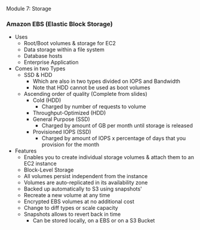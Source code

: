 Module 7: Storage

### Amazon EBS (Elastic Block Storage)

- Uses
	- Root/Boot volumes & storage for EC2
	- Data storage within a file system
	- Database hosts
	- Enterprise Application
- Comes in two Types
	- SSD & HDD
		- Which are also in two types divided on IOPS and Bandwidth
		- Note that HDD cannot be used as boot volumes
	- Ascending order of quality (Complete from slides)
		- Cold (HDD)
			- Charged by number of requests to volume
		- Throughput-Optimized (HDD)
		- General Purpose (SSD)
			- Charged by amount of GB per month until storage is released
		- Provisioned IOPS (SSD)
			- Charged by amount of IOPS x percentage of days that you provision for the month
- Features
	- Enables you to create individual storage volumes & attach them to an EC2 instance
	- Block-Level Storage
	- All volumes persist independent from the instance
	- Volumes are auto-replicated in its availability zone
	- Backed up automatically to S3 using snapshots'
	- Recreate a new volume at any time
	- Encrypted EBS volumes at no additional cost
	- Change to diff types or scale capacity
	- Snapshots allows to revert back in time
		- Can be stored locally, on a EBS or on a S3 Bucket

